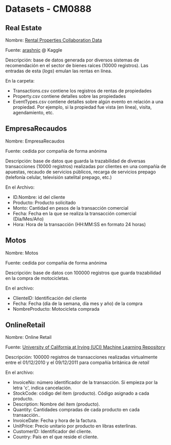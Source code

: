 # Datasets - CM0888

## Real Estate

Nombre: [Rental Properties Collaboration Data](https://www.kaggle.com/datasets/arashnic/property-data)

Fuente: [arashnic](www.kaggle.com/arashnic) @ Kaggle

Descripción: base de datos generada por diversos sistemas de recomendación en el sector de bienes raíces (10000 registros). Las entradas de esta (*logs*) emulan las rentas en línea.

En la carpeta:
- Transactions.csv contiene los registros de rentas de propiedades
- Property.csv contiene detalles sobre las propiedades
- EventTypes.csv contiene detalles sobre algún evento en relación a una propiedad. Por ejemplo, si la propiedad fue vista (en línea), visita, agendamiento, etc.


## EmpresaRecaudos

Nombre: EmpresaRecaudos

Fuente: cedida por compañía de forma anónima

Descripción: base de datos que guarda la trazabilidad de diversas transacciones (10000 registros) realizadas por clientes en una compañía de apuestas, recaudo de servicios públicos, recarga de servicios prepago (telefonía celular, televisión satelital prepago, etc.)

En el Archivo:
- ID.Nombre: id del cliente
- Producto: Producto solicitado
- Monto: Cantidad en pesos de la transacción comercial
- Fecha: Fecha en la que se realiza la transacción comercial (Día/Mes/Año)
- Hora: Hora de la transacción (HH:MM:SS en formato 24 horas)


## Motos

Nombre: Motos

Fuente: cedida por compañía de forma anónima

Descripción: base de datos con 100000 registros que guarda trazabilidad en la compra de motocicletas.

En el archivo:
- ClienteID: Identificación del cliente
- Fecha: Fecha (día de la semana, día mes y año) de la compra
- NombreProducto: Motocicleta comprada


## OnlineRetail

Nombre: Online Retail

Fuente: [University of California at Irving (UCI) Machine Learning Repository](https://archive.ics.uci.edu/dataset/352/online+retail)

Descripción: 100000 registros de transacciones realizadas virtualmente entre el 01/12/2010 y el 09/12/2011 para compañía británica de *retail*

En el archivo:
- InvoiceNo: número identificador de la transacción. Si empieza por la letra 'c', indica cancelación. 
- StockCode: código del ítem (producto). Código asignado a cada producto.
- Description: Nombre del ítem (producto).
- Quantity: Cantidades compradas de cada producto en cada transacción..	
- InvoiceDate: Fecha y hora de la factura.
- UnitPrice: Precio unitario por producto en libras esterlinas.
- CustomerID: Identificador del cliente.
- Country: País en el que reside el cliente.
